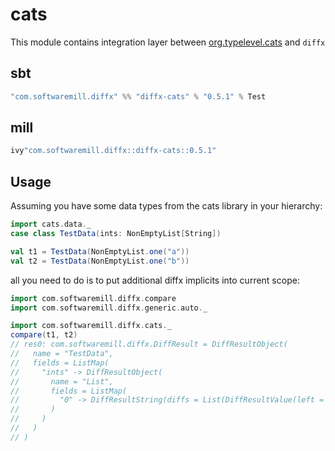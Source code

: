# cats

This module contains integration layer between [org.typelevel.cats](https://github.com/typelevel/cats) and `diffx`

## sbt

```scala
"com.softwaremill.diffx" %% "diffx-cats" % "0.5.1" % Test    
```

## mill

```scala
ivy"com.softwaremill.diffx::diffx-cats::0.5.1"
```

## Usage

Assuming you have some data types from the cats library in your hierarchy:
```scala
import cats.data._
case class TestData(ints: NonEmptyList[String])

val t1 = TestData(NonEmptyList.one("a"))
val t2 = TestData(NonEmptyList.one("b"))
```

all you need to do is to put additional diffx implicits into current scope:

```scala
import com.softwaremill.diffx.compare
import com.softwaremill.diffx.generic.auto._

import com.softwaremill.diffx.cats._
compare(t1, t2)
// res0: com.softwaremill.diffx.DiffResult = DiffResultObject(
//   name = "TestData",
//   fields = ListMap(
//     "ints" -> DiffResultObject(
//       name = "List",
//       fields = ListMap(
//         "0" -> DiffResultString(diffs = List(DiffResultValue(left = "a", right = "b")))
//       )
//     )
//   )
// )
```